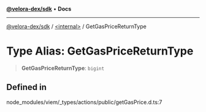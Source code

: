 [**@velora-dex/sdk**](../../README.md) • **Docs**

***

[@velora-dex/sdk](../../globals.md) / [\<internal\>](../README.md) / GetGasPriceReturnType

# Type Alias: GetGasPriceReturnType

> **GetGasPriceReturnType**: `bigint`

## Defined in

node\_modules/viem/\_types/actions/public/getGasPrice.d.ts:7
